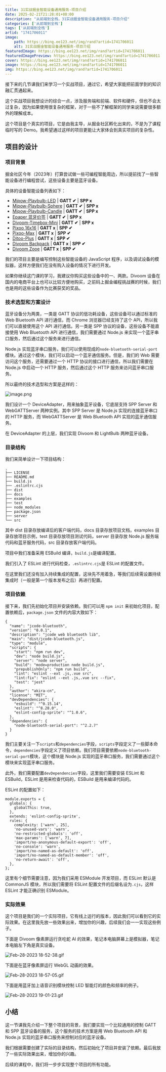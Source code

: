 ```yaml
---
title: 31实战掘金智能设备通用服务-项目介绍
date: 2025-02-21T21:28:01+08:00
description: "从前端到全栈，31实战掘金智能设备通用服务-项目介绍"
categories: ['从前端到全栈']
tags: ['从前端到全栈']
artid: "1741706011"
image:
    path: https://bing.ee123.net/img/rand?artid=1741706011
    alt: 31实战掘金智能设备通用服务-项目介绍
featuredImage: https://bing.ee123.net/img/rand?artid=1741706011
featuredImagePreview: https://bing.ee123.net/img/rand?artid=1741706011
cover: https://bing.ee123.net/img/rand?artid=1741706011
image: https://bing.ee123.net/img/rand?artid=1741706011
img: https://bing.ee123.net/img/rand?artid=1741706011
---
```


接下来的几节课我们来学习一个实战项目，通过它，希望大家能把前面学到的知识融汇贯通起来。

这个实战项目我想设计的综合一点，涉及服务端和前端、软件和硬件，但也不会太过复杂，因为如果使用很复杂的框架，对于一些不了解框架的同学来说需要很多额外的理解成本。

这个项目是个真实的项目，它是由我主导，从掘金社区孵化出来的，不是为了课程临时写的 Demo。我希望通过这样的项目更能让大家体会到真实项目的复杂性。

## 项目的设计

### 项目背景

掘金社区今年（2023年）打算尝试做一些可编程智能周边，所以提前找了一些智能设备进行编程尝试，这些设备主要是蓝牙设备。

具体的设备智能设备列表如下：

-   [Mipow-Playbulb-LED](https://www.mipow.com/products/mipow-smart-bulb) | **GATT ✔︎** | **SPP x**
-   [Mipow-Playbulb-Sphere](https://www.mipow.com/products/playbulb-sphere) | **GATT ✔︎** | **SPP x**
-   [Mipow-Playbulb-Candle](https://www.mipow.com/products/playbulb-candle) | **GATT ✔︎** | **SPP x**
-   [Epaper 蓝牙价签](https://www.cnblogs.com/yanye0xff/p/16049232.html) | **GATT ✔︎** | **SPP x**
-   [Divoom-Timebox-Mini](https://www.divoom-gz.com/product/timebox-mini.html) | **GATT ✔︎** | **SPP x**
-   [Pixoo 16x16](https://divoom.com/products/divoom-pixoo) | **GATT x** | **SPP ✔︎**
-   [Pixoo-Max](https://divoom.com/products/divoom-pixoo-max) | **GATT x** | **SPP ✔︎**
-   [Ditoo-Plus](https://divoom.com/products/divoom-ditooplus) | **GATT x** | **SPP ✔︎**
-   [Divoom Backpack](https://divoom.com/products/divoom-backpack) | **GATT x** | **SPP ✔︎**
-   [Divoom Zooe](https://divoom.com/products/zooe) | **GATT x** | **SPP ✔︎**


我们的项目主要是编写控制这些智能设备的 JavaScript 程序，以及调试设备的模拟器，这样方便我们在没有购入设备的情况下进行开发。

如果你继续这门课的学习，我建议你购买这些设备中的一、两款。Divoom 设备在国内的电商平台上也可以比较方便地购买，之前码上掘金编程挑战赛的时候，我们也是用的这些设备作为比赛获奖的奖品。

### 技术选型和方案设计

蓝牙设备分为两类，一类是 GATT 协议的低功耗设备，这些设备可以通过标准的 Web Bluetooth API 进行通信，而 Chrome 浏览器已经支持了这个 API，所以我们可以直接使用这个 API 进行通信。另一类是 SPP 协议的设备，这些设备不能直接使用 Web Bluetooth API 进行通信，我们需要通过 Node.js 来实现一个蓝牙串口服务，然后通过这个服务来进行通信。

Node.js 实现蓝牙串口服务，我们可以使用现成的`node-bluetooth-serial-port`模块。通过这个模块，我们可以启动一个蓝牙通信服务。但是，我们的 Web 需要访问这个服务，还需要通过一个 HTTP 协议的接口进行通信，所以我们需要在 Node.js 中启动一个 HTTP 服务，然后通过这个 HTTP 服务来访问蓝牙串口服务。

所以最终的技术选型和方案是这样的：

![image.png](https://p3-juejin.byteimg.com/tos-cn-i-k3u1fbpfcp/6ea20560b4f64c5eb7834ec7def97452~tplv-k3u1fbpfcp-zoom-1.image)

我们设计一个 DeviceAdapter，用来抽象蓝牙设备，它底层支持 SPP Server 和 WebGATTServer 两种实例。其中 SPP Server 是 Node.js 实现的连接蓝牙串口的 HTTP 服务，而 WebGATTServer 是 Web Bluetooth API 实现的蓝牙通信服务。

在 DeviceAdapter 的上层，我们实现 Divoom 和 LightBulb 两种蓝牙设备。

### 目录结构

我们来简单设计一下项目结构：

```
.
├── LICENSE
├── README.md
├── build.js
├── .eslintrc.cjs
├── dist
├── docs
├── examples
├── test
├── node_modules
├── package.json
├── server
└── src
```

其中 dist 目录存放编译后的客户端代码，docs 目录存放项目文档，examples 目录存放项目示例，test 目录存放项目测试代码，server 目录存放 Node.js 服务端代码和蓝牙服务代码，src 目录存放客户端代码。

项目中我们准备采用 ESBuild 编译，`build.js`是编译配置。

我们引入了 ESLint 进行代码检查，`.eslintrc.cjs`是 ESLint 的配置文件。

在这里我们还没有加入持续集成的配置，这块先不用着急，等我们后续需设置持续集成时（一般是第一个版本发布之后）再进行配置。

### 项目依赖

接下来，我们先初始化项目并安装依赖。我们可以用 `npm init` 来初始化项目，配置依赖后，`package.json` 文件的内容大致如下：

```
{
  "name": "jcode-bluetooth",
  "version": "0.0.1",
  "description": "jcode web bluetooth lib",
  "main": "dist/jcode-bluetooth.js",
  "type": "module",
  "scripts": {
    "start": "npm run dev",
    "dev": "node build.js",
    "server": "node server",
    "build": "mode=production node build.js",
    "prepublishOnly": "npm run build",
    "lint": "eslint --ext .js,.vue src",
    "lint:fix": "eslint --ext .js,.vue src --fix",
    "test": "jest"
  },
  "author": "akira-cn",
  "license": "MIT",
  "devDependencies": {
    "esbuild": "^0.15.14",
    "eslint": "^8.28.0",
    "eslint-config-sprite": "^1.0.6",
  },
  "dependencies": {
    "node-bluetooth-serial-port": "^2.2.7"
  }
}
```

我们主要关注一下`scripts`和`dependencies`字段，`scripts`字段定义了一些脚本命令，`dependencies`字段定义了项目依赖。我们项目需要依赖`node-bluetooth-serial-port`模块，这个模块是 Node.js 实现的蓝牙串口服务，我们需要通过这个模块来实现蓝牙串口服务。

此外，我们需要配置`devDependencies`字段，这里我们需要安装 ESLint 和 ESBuild，ESLint 是用来检查代码的，ESBuild 是用来编译代码的。

ESLint 的配置如下：

```
module.exports = {
  globals: {
    globalThis: true,
  },
  extends: 'eslint-config-sprite',
  rules: {
    complexity: ['warn', 25],
    'no-unused-vars': 'warn',
    'no-restricted-globals': 'off',
    'max-params': ['warn', 7],
    'import/no-anonymous-default-export': 'off',
    'no-console': 'warn',
    'import/no-named-as-default': 'off',
    'import/no-named-as-default-member': 'off',
    'no-return-await': 'off',
  },
};
```

这里有个细节需要注意，因为我们采用 ESModule 开发项目，而 ESLint 默认是 CommonJS 模块，所以我们需要将 ESLint 配置文件的后缀名设为`.cjs`，这样 ESLint 才能正确识别 ESModule。

### 实际效果

这个项目是我们的一个实际项目，它有线上运行的版本，因此我们可以看到它的实际效果。在这里我先放一些效果出来，增加你的兴趣，后续我们会一一实现这些例子。

下面是 Divoom 像素屏运行贪吃蛇 AI 的效果，笔记本电脑屏幕上是模拟器，笔记本电脑左下角是真实设备。

![Feb-28-2023 18-52-38.gif](https://p3-juejin.byteimg.com/tos-cn-i-k3u1fbpfcp/b37310f5782143f38a0ee87a5cba3e49~tplv-k3u1fbpfcp-zoom-1.image)

下面是在蓝牙像素屏运行 WebGL 动画的效果。

![Feb-28-2023 18-57-05.gif](https://p3-juejin.byteimg.com/tos-cn-i-k3u1fbpfcp/081315c322224541b466e6cf1646a64c~tplv-k3u1fbpfcp-zoom-1.image)

下面是用蓝牙加上语音识别模块控制 LED 智能灯的颜色和频率的例子。

![Feb-28-2023 19-01-23.gif](https://p3-juejin.byteimg.com/tos-cn-i-k3u1fbpfcp/66f66c31702343409f8985da7aa8a66c~tplv-k3u1fbpfcp-zoom-1.image)

## 小结

这一节课我先介绍一下整个项目的背景，我们要实现一个比较通用的控制 GATT 和 SPP 蓝牙设备的服务，这个服务的技术方案是用 Web Bluetooth API 和 Node.js 实现的蓝牙串口服务来控制对应的蓝牙设备。

我们根据需要创建了实际的目录结构，然后初始化了项目并安装了依赖。最后我放了一些实际效果出来，增加你的兴趣。

后续的课程中，我们将一步步实现整个项目的所有功能。